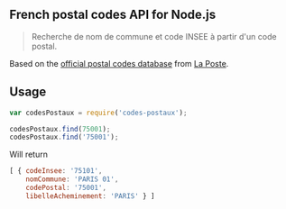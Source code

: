 French postal codes API for Node.js
------

> Recherche de nom de commune et code INSEE à partir d'un code postal.

Based on the [official postal codes database](https://www.data.gouv.fr/fr/datasets/base-officielle-des-codes-postaux/) from [La Poste](http://www.laposte.fr/).

## Usage
```js
var codesPostaux = require('codes-postaux');

codesPostaux.find(75001);
codesPostaux.find('75001');
```

Will return
```js
[ { codeInsee: '75101',
    nomCommune: 'PARIS 01',
    codePostal: '75001',
    libelleAcheminement: 'PARIS' } ]
```
